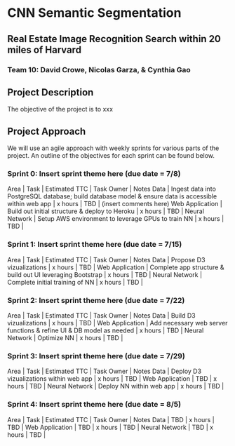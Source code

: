 # CNN Semantic Segmentation
## Real Estate Image Recognition Search within 20 miles of Harvard
### Team 10: David Crowe, Nicolas Garza, & Cynthia Gao

## Project Description
The objective of the project is to xxx

## Project Approach
We will use an agile approach with weekly sprints for various parts of the project. An outline of the objectives for each sprint can be found below.

### Sprint 0: Insert sprint theme here (due date = 7/8)

Area | Task | Estimated TTC | Task Owner | Notes
Data | Ingest data into PostgreSQL database; build database model & ensure data is accessible within web app | x hours | TBD | (insert comments here)
Web Application | Build out initial structure & deploy to Heroku | x hours | TBD |
Neural Network | Setup AWS environment to leverage GPUs to train NN | x hours | TBD |


### Sprint 1: Insert sprint theme here (due date = 7/15)

Area | Task | Estimated TTC | Task Owner | Notes
Data | Propose D3 vizualizations | x hours | TBD |
Web Application | Complete app structure & build out UI leveraging Bootstrap | x hours | TBD |
Neural Network | Complete initial training of NN | x hours | TBD |


### Sprint 2: Insert sprint theme here (due date = 7/22)

Area | Task | Estimated TTC | Task Owner | Notes
Data | Build D3 vizualizations | x hours | TBD |
Web Application | Add necessary web server functions & refine UI & DB model as needed | x hours | TBD |
Neural Network | Optimize NN | x hours | TBD |


### Sprint 3: Insert sprint theme here (due date = 7/29)

Area | Task | Estimated TTC | Task Owner | Notes
Data | Deploy D3 vizualizations within web app | x hours | TBD |
Web Application | TBD | x hours | TBD |
Neural Network | Deploy NN within web app | x hours | TBD |


### Sprint 4: Insert sprint theme here (due date = 8/5)

Area | Task | Estimated TTC | Task Owner | Notes
Data | TBD | x hours | TBD |
Web Application | TBD | x hours | TBD |
Neural Network | TBD | x hours | TBD |


